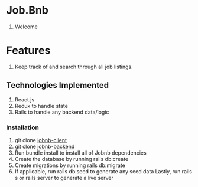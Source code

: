 # Job.Bnb
1. Welcome 

# Features

 1. Keep track of and search through all job listings.
 

## Technologies Implemented

1. React.js
2. Redux to handle state
3. Rails to handle any backend data/logic

### Installation

1. git clone [jobnb-client](https://github.com/ShamelLakin/jobnb-client.git)
2. git clone [jobnb-backend](https://github.com/ShamelLakin/jobnb-backend.git)
3. Run bundle install to install all of Jobnb dependencies
4. Create the database by running rails db:create
5. Create migrations by running rails db:migrate
6. If applicable, run rails db:seed to generate any seed data
Lastly, run rails s or rails server to generate a live server

